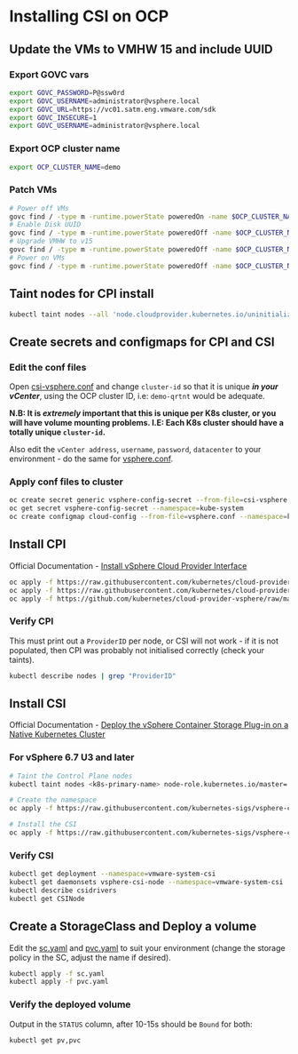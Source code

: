 # Installing CSI on OCP

## Update the VMs to VMHW 15 and include UUID

### Export GOVC vars

```sh
export GOVC_PASSWORD=P@ssw0rd                                                                                              
export GOVC_USERNAME=administrator@vsphere.local
export GOVC_URL=https://vc01.satm.eng.vmware.com/sdk
export GOVC_INSECURE=1
export GOVC_USERNAME=administrator@vsphere.local
```

### Export OCP cluster name

```sh
export OCP_CLUSTER_NAME=demo
```

### Patch VMs

```sh
# Power off VMs
govc find / -type m -runtime.powerState poweredOn -name $OCP_CLUSTER_NAME-'*' | xargs -L 1 govc vm.power -off $1
# Enable Disk UUID
govc find / -type m -runtime.powerState poweredOff -name $OCP_CLUSTER_NAME-'*' | xargs -L 1 govc vm.change -e="disk.enableUUID=1" -vm $1
# Upgrade VMHW to v15
govc find / -type m -runtime.powerState poweredOff -name $OCP_CLUSTER_NAME-'*' | xargs -L 1 govc vm.upgrade -version=15 -vm $1
# Power on VMs
govc find / -type m -runtime.powerState poweredOff -name $OCP_CLUSTER_NAME-'*' | grep -v rhcos | xargs -L 1 govc vm.power -on $1
```

## Taint nodes for CPI install

```sh
kubectl taint nodes --all 'node.cloudprovider.kubernetes.io/uninitialized=true:NoSchedule'
```

## Create secrets and configmaps for CPI and CSI

### Edit the conf files

Open [csi-vsphere.conf](csi-vsphere.conf) and change `cluster-id` so that it is unique _**in your vCenter**_, using the OCP cluster ID, i.e: `demo-qrtnt` would be adequate.

**N.B: It is _extremely_ important that this is unique per K8s cluster, or you will have volume mounting problems. I.E: Each K8s cluster should have a totally unique `cluster-id`.**

Also edit the `vCenter address`, `username`, `password`, `datacenter` to your environment - do the same for [vsphere.conf](vsphere.conf).

### Apply conf files to cluster

```sh
oc create secret generic vsphere-config-secret --from-file=csi-vsphere.conf --namespace=kube-system
oc get secret vsphere-config-secret --namespace=kube-system
oc create configmap cloud-config --from-file=vsphere.conf --namespace=kube-system
```

## Install CPI
Official Documentation - [Install vSphere Cloud Provider Interface](https://docs.vmware.com/en/VMware-vSphere-Container-Storage-Plug-in/2.0/vmware-vsphere-csp-getting-started/GUID-0C202FC5-F973-4D24-B383-DDA27DA49BFA.html)

```sh
oc apply -f https://raw.githubusercontent.com/kubernetes/cloud-provider-vsphere/master/manifests/controller-manager/cloud-controller-manager-roles.yaml
oc apply -f https://raw.githubusercontent.com/kubernetes/cloud-provider-vsphere/master/manifests/controller-manager/cloud-controller-manager-role-bindings.yaml
oc apply -f https://github.com/kubernetes/cloud-provider-vsphere/raw/master/manifests/controller-manager/vsphere-cloud-controller-manager-ds.yaml
```

### Verify CPI

This must print out a `ProviderID` per node, or CSI will not work - if it is not populated, then CPI was probably not initialised correctly (check your taints).

```sh
kubectl describe nodes | grep "ProviderID"
```

## Install CSI
Official Documentation - [Deploy the vSphere Container Storage Plug-in on a Native Kubernetes Cluster](https://docs.vmware.com/en/VMware-vSphere-Container-Storage-Plug-in/2.0/vmware-vsphere-csp-getting-started/GUID-A1982536-F741-4614-A6F2-ADEE21AA4588.html)
### For vSphere 6.7 U3 and later

````sh
# Taint the Control Plane nodes
kubectl taint nodes <k8s-primary-name> node-role.kubernetes.io/master=:NoSchedule

# Create the namespace
oc apply -f https://raw.githubusercontent.com/kubernetes-sigs/vsphere-csi-driver/release-2.4/manifests/vanilla/namespace.yaml

# Install the CSI
oc apply -f https://raw.githubusercontent.com/kubernetes-sigs/vsphere-csi-driver/v2.4.0/manifests/vanilla/vsphere-csi-driver.yaml
````

### Verify CSI

```sh
kubectl get deployment --namespace=vmware-system-csi
kubectl get daemonsets vsphere-csi-node --namespace=vmware-system-csi
kubectl describe csidrivers
kubectl get CSINode
```

## Create a StorageClass and Deploy a volume

Edit the [sc.yaml](./sc.yaml) and [pvc.yaml](./pvc.yaml) to suit your environment (change the storage policy in the SC, adjust the name if desired).

```sh
kubectl apply -f sc.yaml
kubectl apply -f pvc.yaml
```

### Verify the deployed volume

Output in the `STATUS` column, after 10-15s should be `Bound` for both:

```sh
kubectl get pv,pvc
```
